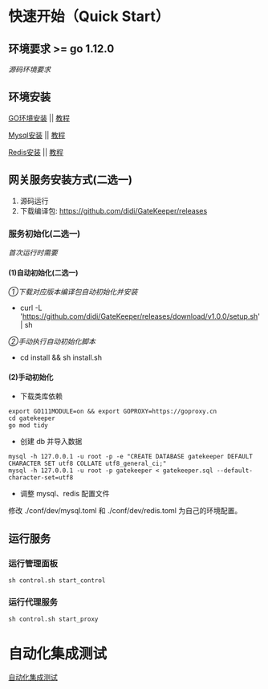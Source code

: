 # 快速开始（Quick Start）

## 环境要求 >= go 1.12.0
_源码环境要求_


## 环境安装

[GO环境安装](https://golang.google.cn/dl/) ||  [教程](https://www.runoob.com/go/go-environment.html)

[Mysql安装](https://dev.mysql.com/downloads/mysql/) || [教程](https://www.runoob.com/mysql/mysql-install.html)

[Redis安装](https://github.com/tporadowski/redis/releases) || [教程](https://www.runoob.com/redis/redis-install.html)


## 网关服务安装方式(二选一)
1. 源码运行
2. 下载编译包: https://github.com/didi/GateKeeper/releases


### 服务初始化(二选一)

_首次运行时需要_

#### (1)自动初始化(二选一)

_①下载对应版本编译包自动初始化并安装_
- curl -L 'https://github.com/didi/GateKeeper/releases/download/v1.0.0/setup.sh' | sh

_②手动执行自动初始化脚本_
- cd install && sh install.sh 


#### (2)手动初始化

- 下载类库依赖

```
export GO111MODULE=on && export GOPROXY=https://goproxy.cn
cd gatekeeper
go mod tidy
```

- 创建 db 并导入数据

```
mysql -h 127.0.0.1 -u root -p -e "CREATE DATABASE gatekeeper DEFAULT CHARACTER SET utf8 COLLATE utf8_general_ci;"
mysql -h 127.0.0.1 -u root -p gatekeeper < gatekeeper.sql --default-character-set=utf8
```

- 调整 mysql、redis 配置文件

修改 ./conf/dev/mysql.toml 和 ./conf/dev/redis.toml 为自己的环境配置。



## 运行服务

### 运行管理面板

```
sh control.sh start_control 
```


### 运行代理服务

```
sh control.sh start_proxy 
```

# 自动化集成测试

[自动化集成测试](https://github.com/didi/Gatekeeper/blob/master/test_suites/README.md)